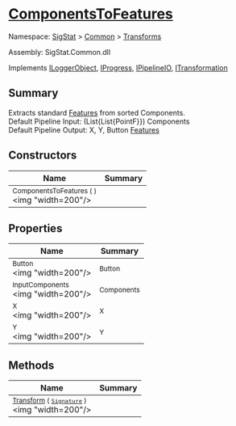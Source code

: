# [ComponentsToFeatures](./ComponentsToFeatures.md)

Namespace: [SigStat]() > [Common](./../README.md) > [Transforms](./README.md)

Assembly: SigStat.Common.dll

Implements [ILoggerObject](./../ILoggerObject.md), [IProgress](./../Helpers/IProgress.md), [IPipelineIO](./../Pipeline/IPipelineIO.md), [ITransformation](./../ITransformation.md)

## Summary
Extracts standard [Features](https://github.com/hargitomi97/sigstat/blob/master/docs/md/SigStat/Common/Features.md) from sorted Components.  <br>Default Pipeline Input: (List{List{PointF}}) Components<br>Default Pipeline Output: X, Y, Button [Features](https://github.com/hargitomi97/sigstat/blob/master/docs/md/SigStat/Common/Features.md)

## Constructors

| Name | Summary | 
| --- | --- | 
| <sub>ComponentsToFeatures (  )</sub><div style="pointer-events: none; cursor: default;"><img "width=200"/></div>| <sub></sub>| <br>


## Properties

| Name | Summary | 
| --- | --- | 
| <sub>Button</sub><div style="pointer-events: none; cursor: default;"><img "width=200"/></div>| <sub>Button</sub>| <br>
| <sub>InputComponents</sub><div style="pointer-events: none; cursor: default;"><img "width=200"/></div>| <sub>Components</sub>| <br>
| <sub>X</sub><div style="pointer-events: none; cursor: default;"><img "width=200"/></div>| <sub>X</sub>| <br>
| <sub>Y</sub><div style="pointer-events: none; cursor: default;"><img "width=200"/></div>| <sub>Y</sub>| <br>


## Methods

| Name | Summary | 
| --- | --- | 
| <sub>[Transform](./Methods/ComponentsToFeatures-100663582.md) ( [`Signature`](./../Signature.md) )</sub><div style="pointer-events: none; cursor: default;"><img "width=200"/></div>| <sub></sub>| <br>


